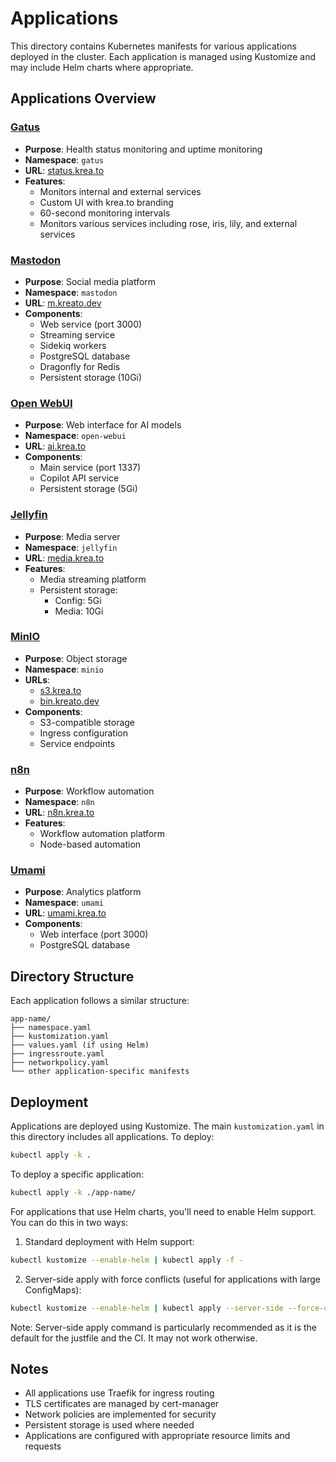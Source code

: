 # Applications

This directory contains Kubernetes manifests for various applications deployed in the cluster. Each application is managed using Kustomize and may include Helm charts where appropriate.

## Applications Overview

### [Gatus](https://github.com/TwiN/gatus)
- **Purpose**: Health status monitoring and uptime monitoring
- **Namespace**: `gatus`
- **URL**: [status.krea.to](https://status.krea.to)
- **Features**:
  - Monitors internal and external services
  - Custom UI with krea.to branding
  - 60-second monitoring intervals
  - Monitors various services including rose, iris, lily, and external services

### [Mastodon](https://github.com/mastodon/mastodon)
- **Purpose**: Social media platform
- **Namespace**: `mastodon`
- **URL**: [m.kreato.dev](https://m.kreato.dev)
- **Components**:
  - Web service (port 3000)
  - Streaming service
  - Sidekiq workers
  - PostgreSQL database
  - Dragonfly for Redis
  - Persistent storage (10Gi)

### [Open WebUI](https://github.com/open-webui/open-webui)
- **Purpose**: Web interface for AI models
- **Namespace**: `open-webui`
- **URL**: [ai.krea.to](https://ai.krea.to)
- **Components**:
  - Main service (port 1337)
  - Copilot API service
  - Persistent storage (5Gi)

### [Jellyfin](https://github.com/jellyfin/jellyfin)
- **Purpose**: Media server
- **Namespace**: `jellyfin`
- **URL**: [media.krea.to](https://media.krea.to)
- **Features**:
  - Media streaming platform
  - Persistent storage:
    - Config: 5Gi
    - Media: 10Gi

### [MinIO](https://github.com/minio/minio)
- **Purpose**: Object storage
- **Namespace**: `minio`
- **URLs**:
  - [s3.krea.to](https://s3.krea.to)
  - [bin.kreato.dev](https://bin.kreato.dev)
- **Components**:
  - S3-compatible storage
  - Ingress configuration
  - Service endpoints

### [n8n](https://github.com/n8n-io/n8n)
- **Purpose**: Workflow automation
- **Namespace**: `n8n`
- **URL**: [n8n.krea.to](https://n8n.krea.to)
- **Features**:
  - Workflow automation platform
  - Node-based automation

### [Umami](https://github.com/umami-software/umami)
- **Purpose**: Analytics platform
- **Namespace**: `umami`
- **URL**: [umami.krea.to](https://umami.krea.to)
- **Components**:
  - Web interface (port 3000)
  - PostgreSQL database

## Directory Structure

Each application follows a similar structure:
```
app-name/
├── namespace.yaml
├── kustomization.yaml
├── values.yaml (if using Helm)
├── ingressroute.yaml
├── networkpolicy.yaml
└── other application-specific manifests
```

## Deployment

Applications are deployed using Kustomize. The main `kustomization.yaml` in this directory includes all applications. To deploy:

```bash
kubectl apply -k .
```

To deploy a specific application:

```bash
kubectl apply -k ./app-name/
```

For applications that use Helm charts, you'll need to enable Helm support. You can do this in two ways:

1. Standard deployment with Helm support:
```bash
kubectl kustomize --enable-helm | kubectl apply -f -
```

2. Server-side apply with force conflicts (useful for applications with large ConfigMaps):
```bash
kubectl kustomize --enable-helm | kubectl apply --server-side --force-conflicts -f -
```

Note: Server-side apply command is particularly recommended as it is the default for the justfile and the CI. It may not work otherwise.

## Notes

- All applications use Traefik for ingress routing
- TLS certificates are managed by cert-manager
- Network policies are implemented for security
- Persistent storage is used where needed
- Applications are configured with appropriate resource limits and requests 